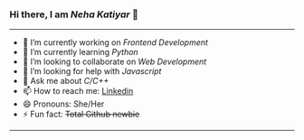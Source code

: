 ### Hi there, I am **_Neha Katiyar_** 👋
***

- 🔭 I’m currently working on _Frontend Development_
- 🌱 I’m currently learning _Python_
- 👯 I’m looking to collaborate on _Web Development_
- 🤔 I’m looking for help with _Javascript_
- 💬 Ask me about _C/C++_
- 📫 How to reach me: [Linkedin](https://www.linkedin.com/in/neha-katiyar-361217204/)
- 😄 Pronouns: She/Her
- ⚡ Fun fact: ~~Total Github newbie~~
***

